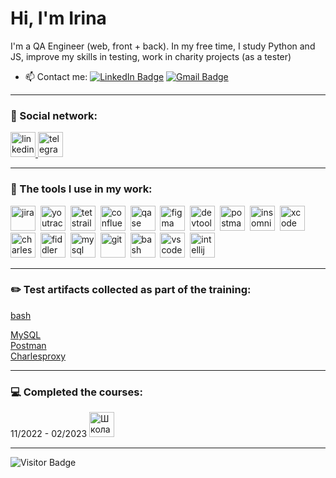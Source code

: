 # Hi, I'm Irina

I'm a QA Engineer (web, front + back). In my free time, I study Python and JS, improve my skills in testing, work in charity projects (as a tester)

- 📫 Contact me: [![LinkedIn Badge](https://img.shields.io/badge/-@irinakolotilinaQA-blue?style=flat&logo=LinkedIn&logoColor=white)](https://www.linkedin.com/in/irinakolotilinaQA/) [![Gmail Badge](https://img.shields.io/badge/-Gmail-red?style=flat&logo=Gmail&logoColor=white)](mailto:qa.ikolotilina85@gmail.com)

---

### 🤝 Social network:

  <div id="badges">
    <a href="https://www.linkedin.com/in/irinakolotilinaQA/" target="_blank">
      <img src="https://cdn-icons-png.flaticon.com/512/2504/2504799.png" width="40" height="40" alt="linkedin" />
    </a>
    <a href="https://t.me/IrinaKolotilina" target="_blank">
      <img src="https://cdn-icons-png.flaticon.com/512/2111/2111646.png" width="40" height="40" alt="telegram" />
    </a>
  </div>

---

### 📁 The tools I use in my work:

<div>
  <img src="https://cdn.jsdelivr.net/gh/devicons/devicon/icons/jira/jira-original.svg" title="jira" alt="jira" width="40" height="40"/>&nbsp
  <img src="https://upload.wikimedia.org/wikipedia/commons/thumb/8/8d/YouTrack_Icon.svg/1024px-YouTrack_Icon.svg.png?20200803082248" title="youtrack" alt="youtrack" width="40" height="40"/>&nbsp
  <img src="https://codahosted.io/packs/21236/unversioned/assets/LOGO/ba1091c59bab89cd2fd0f289622731fe16113d7b00905abe64759c313a4b73b76c1b0426076ed76cb74752234c734131df46992d5b8b48fc13e264240e4f7119f736cfeb64df36ded54b5cbf6198b9cadedf18dd0cac5c7dbcd16e6336c29363cd1292ba" title="testrail" alt="tetstrail" width="40" height="40"/>&nbsp
  <img src="https://img.icons8.com/?size=48&id=h8EoAfgRDYLo&format=png" title="confluence" alt="confluence" width="40" height="40"/>&nbsp
  <img src="https://avatars.mds.yandex.net/i?id=eb5b18385d5b2ced63f5a69862270859bb0204da-10927571-images-thumbs&n=13" title="qase" alt="qase" width="40" height="40"/>&nbsp
  <img src="https://cdn.jsdelivr.net/gh/devicons/devicon/icons/figma/figma-original.svg" title="figma" alt="figma" width="40" height="40"/>&nbsp
  <img src="https://d33wubrfki0l68.cloudfront.net/38b5c953a4667366685d55db55d057c86db1fc54/a0fdc/static/acae6b24d940347661ca901ea07f47c1/chrome-dev-logo-icon.png" title="devtools" alt="devtools" width="40" height="40"/>&nbsp
  <img src="https://seeklogo.com/images/P/postman-logo-0087CA0D15-seeklogo.com.png" title="postman" alt="postman" width="40" height="40"/>&nbsp
  <img src="https://icons-for-free.com/iconfiles/png/256/api+insomnia-1330884264041067424.png" title="insomnia" alt="insomnia" width="40" height="40"/>&nbsp
  <img src="https://cdn.jsdelivr.net/gh/devicons/devicon/icons/xcode/xcode-original.svg" title="xcode" alt="xcode" width="40" height="40"/>&nbsp
  <img src="https://cdn.icon-icons.com/icons2/3053/PNG/512/charles_proxy_macos_bigsur_icon_190302.png" title="charles-proxy" alt="charles-proxy" width="40" height="40"/>&nbsp
  <img src="https://www.megaleechers.com/storage/Fiddler-Everywhere-Icon.png" title="fiddler" alt="fiddler" width="40" height="40"/>&nbsp
  <img src="https://cdn.jsdelivr.net/gh/devicons/devicon/icons/mysql/mysql-original.svg" title="mysql" alt="mysql" width="40" height="40"/>&nbsp
  <img src="https://cdn.jsdelivr.net/gh/devicons/devicon/icons/git/git-original.svg" title="git" alt="git" width="40" height="40"/>&nbsp
  <img src="https://upload.wikimedia.org/wikipedia/commons/thumb/4/4b/Bash_Logo_Colored.svg/1024px-Bash_Logo_Colored.svg.png?20180723054350" title="bash" alt="bash" width="40" height="40"/>&nbsp
  <img src="https://cdn.jsdelivr.net/gh/devicons/devicon/icons/vscode/vscode-original.svg" title="vscode" alt="vscode" width="40" height="40"/>&nbsp
  <img src="https://img.icons8.com/?size=48&id=61466&format=png" title="intellij idea" alt="intellij idea" width="40" height="40"/>&nbsp
  </div>
  
---

###  ✏️ Test artifacts collected as part of the training:

<div>
  <a href="https://github.com/IKolotilina/BASH "> bash</a>  
  
  <a href="https://github.com/IKolotilina/SQL "> MySQL</a>  
  <a href="https://github.com/IKolotilina/API-testing "> Postman</a>    
  <a href="https://github.com/IKolotilina/Charlesproxy "> Charlesproxy</a>
  
       
</div>

---

### 💻 Completed the courses:

<div>
11/2022 - 02/2023 <a href="https://www.software-testing.ru/edu/schedule/56" target="_blank">
      <img src= https://www.software-testing.ru/edu/images/logo.png" width="40" height="40" alt="Школа начинающего тестировщика" />
    </a>
  
</div>

---

![Visitor Badge](https://visitor-badge.laobi.icu/badge?page_id=IKolotilina)

